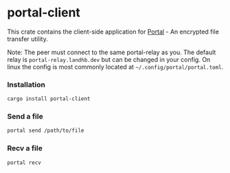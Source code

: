 # portal-client

This crate contains the client-side application for [Portal](https://github.com/landhb/portal) - An encrypted file transfer utility.

Note: The peer must connect to the same portal-relay as you.  The default relay is `portal-relay.landhb.dev` but can be changed in your config. On linux the config is most commonly located at `~/.config/portal/portal.toml`.

### Installation

```bash
cargo install portal-client
```

### Send a file


```bash
portal send /path/to/file
```

### Recv a file


```bash
portal recv
```

